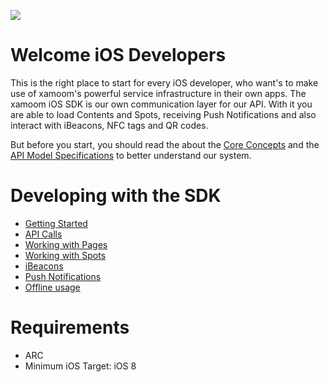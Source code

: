 ![](https://storage.googleapis.com/xamoom-files/cb9dcdd940f44b53baf5c27f331c4079.png)

# Welcome iOS Developers

This is the right place to start for every iOS developer, who want's to make use of xamoom's powerful service infrastructure in their own apps. The xamoom iOS SDK is our own communication layer for our API. With it you are able to load Contents and Spots, receiving Push Notifications and also interact with iBeacons, NFC tags and QR codes.

But before you start, you should read the about the [Core Concepts](https://github.com/xamoom/xamoom.github.io/wiki/Core-Concepts) and the [API Model Specifications](https://github.com/xamoom/xamoom.github.io/wiki/API-Model-Specifications) to better understand our system.

# Developing with the SDK

* [Getting Started](https://github.com/xamoom/xamoom-ios-sdk/wiki/Getting-started)
* [API Calls](https://github.com/xamoom/xamoom-ios-sdk/wiki/API-Calls)
* [Working with Pages](https://github.com/xamoom/xamoom-ios-sdk/wiki/Working-with-pages)
* [Working with Spots](https://github.com/xamoom/xamoom-ios-sdk/wiki/Working-with-spots)
* [iBeacons](https://github.com/xamoom/xamoom-ios-sdk/wiki/iBeacons)
* [Push Notifications](https://github.com/xamoom/xamoom-ios-sdk/wiki/Push-Notifications)
* [Offline usage](https://github.com/xamoom/xamoom-ios-sdk/wiki/Offline-usage)

# Requirements

* ARC
* Minimum iOS Target: iOS 8
